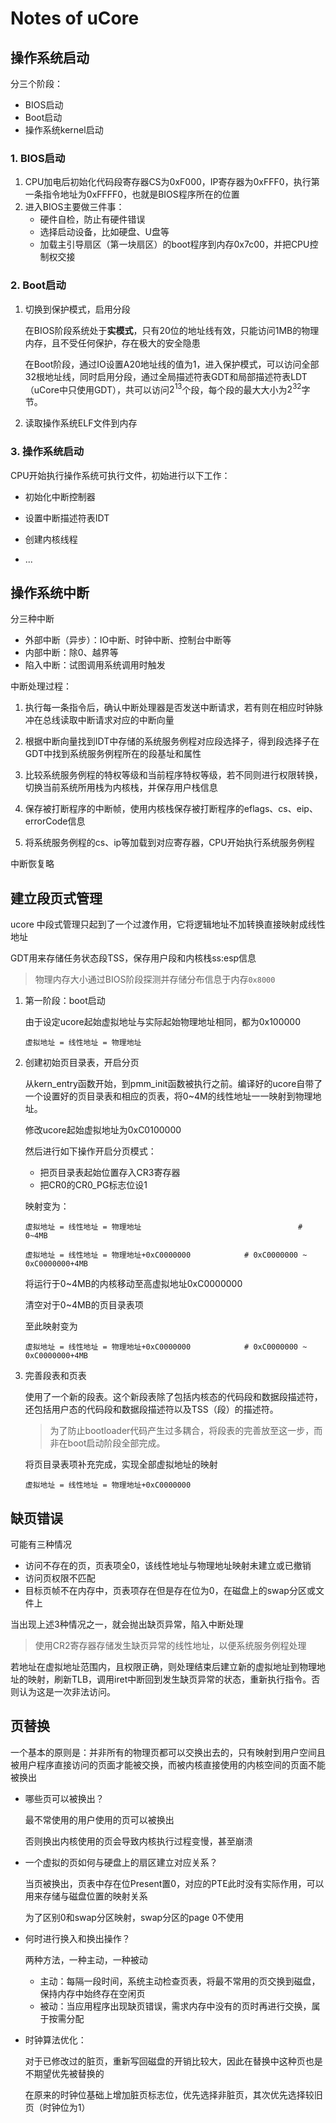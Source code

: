 # Notes of uCore

## 操作系统启动

分三个阶段：

- BIOS启动
- Boot启动
- 操作系统kernel启动

### 1. BIOS启动

1. CPU加电后初始化代码段寄存器CS为0xF000，IP寄存器为0xFFF0，执行第一条指令地址为0xFFFF0，也就是BIOS程序所在的位置
2. 进入BIOS主要做三件事：
   - 硬件自检，防止有硬件错误
   - 选择启动设备，比如硬盘、U盘等
   - 加载主引导扇区（第一块扇区）的boot程序到内存0x7c00，并把CPU控制权交接

### 2. Boot启动

1. 切换到保护模式，启用分段

   在BIOS阶段系统处于**实模式**，只有20位的地址线有效，只能访问1MB的物理内存，且不受任何保护，存在极大的安全隐患

   在Boot阶段，通过IO设置A20地址线的值为1，进入保护模式，可以访问全部32根地址线，同时启用分段，通过全局描述符表GDT和局部描述符表LDT（uCore中只使用GDT），共可以访问$2^{13}$个段，每个段的最大大小为$2^{32}$字节。

2. 读取操作系统ELF文件到内存

### 3. 操作系统启动

CPU开始执行操作系统可执行文件，初始进行以下工作：

- 初始化中断控制器

- 设置中断描述符表IDT
- 创建内核线程
- ...



## 操作系统中断

分三种中断

- 外部中断（异步）：IO中断、时钟中断、控制台中断等
- 内部中断：除0、越界等
- 陷入中断：试图调用系统调用时触发

中断处理过程：

1. 执行每一条指令后，确认中断处理器是否发送中断请求，若有则在相应时钟脉冲在总线读取中断请求对应的中断向量

2. 根据中断向量找到IDT中存储的系统服务例程对应段选择子，得到段选择子在GDT中找到系统服务例程所在的段基址和属性
3. 比较系统服务例程的特权等级和当前程序特权等级，若不同则进行权限转换，切换当前系统所用栈为内核栈，并保存用户栈信息

5. 保存被打断程序的中断帧，使用内核栈保存被打断程序的eflags、cs、eip、errorCode信息
6. 将系统服务例程的cs、ip等加载到对应寄存器，CPU开始执行系统服务例程

中断恢复略



## 建立段页式管理

 ucore 中段式管理只起到了一个过渡作用，它将逻辑地址不加转换直接映射成线性地址

GDT用来存储任务状态段TSS，保存用户段和内核栈ss:esp信息

> 物理内存大小通过BIOS阶段探测并存储分布信息于内存`0x8000`

1. 第一阶段：boot启动

   由于设定ucore起始虚拟地址与实际起始物理地址相同，都为0x100000

   ```
   虚拟地址 = 线性地址 = 物理地址
   ```

2. 创建初始页目录表，开启分页

   从kern_entry函数开始，到pmm_init函数被执行之前。编译好的ucore自带了一个设置好的页目录表和相应的页表，将0~4M的线性地址一一映射到物理地址。

   

   修改ucore起始虚拟地址为0xC0100000

   然后进行如下操作开启分页模式：

   - 把页目录表起始位置存入CR3寄存器
   - 把CR0的CR0_PG标志位设1

   映射变为：

   ```
   虚拟地址 = 线性地址 = 物理地址									# 0~4MB
   
   虚拟地址 = 线性地址 = 物理地址+0xC0000000			# 0xC0000000 ~ 0xC0000000+4MB
   ```

   

   将运行于0~4MB的内核移动至高虚拟地址0xC0000000

   清空对于0~4MB的页目录表项

   至此映射变为

   ```
   虚拟地址 = 线性地址 = 物理地址+0xC0000000			# 0xC0000000 ~ 0xC0000000+4MB
   ```

   

3. 完善段表和页表

   使用了一个新的段表。这个新段表除了包括内核态的代码段和数据段描述符，还包括用户态的代码段和数据段描述符以及TSS（段）的描述符。

   > 为了防止bootloader代码产生过多耦合，将段表的完善放至这一步，而非在boot启动阶段全部完成。

   将页目录表项补充完成，实现全部虚拟地址的映射

   ```
   虚拟地址 = 线性地址 = 物理地址+0xC0000000
   ```

   

## 缺页错误

可能有三种情况

- 访问不存在的页，页表项全0，该线性地址与物理地址映射未建立或已撤销
- 访问页权限不匹配
- 目标页帧不在内存中，页表项存在但是存在位为0，在磁盘上的swap分区或文件上

当出现上述3种情况之一，就会抛出缺页异常，陷入中断处理

> 使用CR2寄存器存储发生缺页异常的线性地址，以便系统服务例程处理

若地址在虚拟地址范围内，且权限正确，则处理结束后建立新的虚拟地址到物理地址的映射，刷新TLB，调用iret中断回到发生缺页异常的状态，重新执行指令。否则认为这是一次非法访问。



## 页替换

一个基本的原则是：并非所有的物理页都可以交换出去的，只有映射到用户空间且被用户程序直接访问的页面才能被交换，而被内核直接使用的内核空间的页面不能被换出

- 哪些页可以被换出？

  最不常使用的用户使用的页可以被换出

  否则换出内核使用的页会导致内核执行过程变慢，甚至崩溃

- 一个虚拟的页如何与硬盘上的扇区建立对应关系？

  当页被换出，页表中存在位Present置0，对应的PTE此时没有实际作用，可以用来存储与磁盘位置的映射关系

  为了区别0和swap分区映射，swap分区的page 0不使用

- 何时进行换入和换出操作？

  两种方法，一种主动，一种被动

  - 主动：每隔一段时间，系统主动检查页表，将最不常用的页交换到磁盘，保持内存中始终存在空闲页
  - 被动：当应用程序出现缺页错误，需求内存中没有的页时再进行交换，属于按需分配

- 时钟算法优化：

  对于已修改过的脏页，重新写回磁盘的开销比较大，因此在替换中这种页也是不期望优先被替换的

  在原来的时钟位基础上增加脏页标志位，优先选择非脏页，其次优先选择较旧页（时钟位为1）



